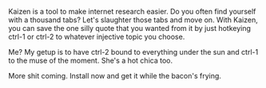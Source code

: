 Kaizen is a tool to make internet research easier. Do you often find yourself with a thousand tabs? Let's slaughter those tabs and move on. With Kaizen, you can save the one silly quote that you wanted from it by just hotkeying ctrl-1 or ctrl-2 to whatever injective topic you choose.

Me? My getup is to have ctrl-2 bound to everything under the sun and ctrl-1 to the muse of the moment. She's a hot chica too.

More shit coming. Install now and get it while the bacon's frying.
